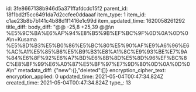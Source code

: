 id: 3fe8667138b946d5a371ffafdcdc15f2
parent_id: 18f1bd2f5cc6491da7d2ccfee0ddaaaf
item_type: 1
item_id: c1ae23b8b7b141c4b88d1f1416e1c99d
item_updated_time: 1620058261292
title_diff: 
body_diff: "@@ -25,8 +25,39 @@\\n %E5%9C%BA%E6%AF%94%E8%B5%9B%EF%BC%9F%0D%0A%0D%0A\\n+Kusama %E5%8D%B3%E5%B0%86%E5%BC%80%E5%90%AF%E9%A6%96%E6%AC%A1%E5%85%B6%E5%B9%B3%E8%A1%8C%E9%93%BE%E7%9A%84%E6%8F%92%E6%A7%BD%E6%8B%8D%E5%8D%96%EF%BC%8C%E8%BF%99%E6%A0%87%E5%BF%97%E7%9D%80%0D%0A%0D%0A\\n"
metadata_diff: {"new":{},"deleted":[]}
encryption_cipher_text: 
encryption_applied: 0
updated_time: 2021-05-04T00:47:34.824Z
created_time: 2021-05-04T00:47:34.824Z
type_: 13